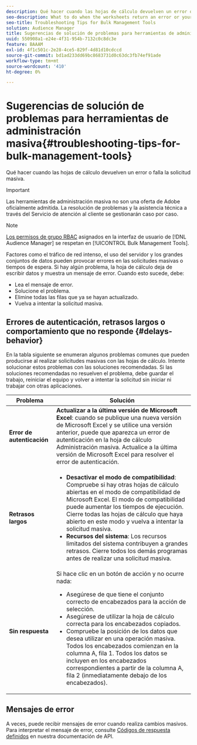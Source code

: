 ```yaml
---
description: Qué hacer cuando las hojas de cálculo devuelven un error o falla la solicitud masiva.
seo-description: What to do when the worksheets return an error or your bulk request fails.
seo-title: Troubleshooting Tips for Bulk Management Tools
solution: Audience Manager
title: Sugerencias de solución de problemas para herramientas de administración masiva
uuid: 550908a1-e24e-4f31-954b-7132c0c8dc3e
feature: BAAAM
exl-id: 4f1c501c-2e28-4ce5-829f-4d81d10cdccd
source-git-commit: bd1ad233dd69bc8683731d0c63dc3fb74ef91ade
workflow-type: tm+mt
source-wordcount: '410'
ht-degree: 0%

---
```


# Sugerencias de solución de problemas para herramientas de administración masiva{#troubleshooting-tips-for-bulk-management-tools}

Qué hacer cuando las hojas de cálculo devuelven un error o falla la solicitud masiva.

>[!IMPORTANT]
>
>Las herramientas de administración masiva no son una oferta de Adobe oficialmente admitida. La resolución de problemas y la asistencia técnica a través del Servicio de atención al cliente se gestionarán caso por caso.

<!-- 

<p>r_bulk_troubleshoot.xml </p>

 -->

>[!NOTE]
>
>[Los permisos de grupo RBAC](../../features/administration/administration-overview.md) asignados en la interfaz de usuario de [!DNL Audience Manager] se respetan en [!UICONTROL Bulk Management Tools].

Factores como el tráfico de red intenso, el uso del servidor y los grandes conjuntos de datos pueden provocar errores en las solicitudes masivas o tiempos de espera. Si hay algún problema, la hoja de cálculo deja de escribir datos y muestra un mensaje de error. Cuando esto sucede, debe:

* Lea el mensaje de error.
* Solucione el problema.
* Elimine todas las filas que ya se hayan actualizado.
* Vuelva a intentar la solicitud masiva.

## Errores de autenticación, retrasos largos o comportamiento que no responde {#delays-behavior}

En la tabla siguiente se enumeran algunos problemas comunes que pueden producirse al realizar solicitudes masivas con las hojas de cálculo. Intente solucionar estos problemas con las soluciones recomendadas. Si las soluciones recomendadas no resuelven el problema, debe guardar el trabajo, reiniciar el equipo y volver a intentar la solicitud sin iniciar ni trabajar con otras aplicaciones.

<table id="table_AC6FB99402214A4EAC6E709465BB67AF"> 
 <thead> 
  <tr> 
   <th colname="col1" class="entry"> Problema </th> 
   <th colname="col2" class="entry"> Solución </th> 
  </tr> 
 </thead>
 <tbody> 
  <tr> 
   <td colname="col1"> <b>Error de autenticación</b> </td> 
   <td colname="col2"> 
    <b>Actualizar a la última versión de Microsoft Excel</b>: cuando se publique una nueva versión de Microsoft Excel y se utilice una versión anterior, puede que aparezca un error de autenticación en la hoja de cálculo Administración masiva. Actualice a la última versión de Microsoft Excel para resolver el error de autenticación.
</td> 
  </tr> 
  <tr> 
   <td colname="col1"> <b>Retrasos largos</b> </td> 
   <td colname="col2"> 
    <ul id="ul_AA6F414024B2475AB1C0B46DC3FF0B36"> 
     <li id="li_ECC83AC39D7142519AA9A223DB8FCF23"> <b>Desactivar el modo de compatibilidad</b>: Compruebe si hay otras hojas de cálculo abiertas en el modo de compatibilidad de Microsoft Excel. El modo de compatibilidad puede aumentar los tiempos de ejecución. Cierre todas las hojas de cálculo que haya abierto en este modo y vuelva a intentar la solicitud masiva. </li> 
     <li id="li_234BFCF563234DE198884F33AB75280D"> <b>Recursos del sistema</b>: Los recursos limitados del sistema contribuyen a grandes retrasos. Cierre todos los demás programas antes de realizar una solicitud masiva. </li> 
    </ul> </td> 
  </tr> 
  <tr> 
   <td colname="col1"> <b>Sin respuesta</b> </td> 
   <td colname="col2">Si hace clic en un botón de acción y no ocurre nada: 
    <ul id="ul_142E63CDD556414AB639E51734FEDBCF"> 
     <li id="li_DBB6C819603D46B5AECC9C854FDAFDF1">Asegúrese de que tiene el conjunto correcto de encabezados para la acción de selección. </li> 
     <li id="li_391C9031907A4085BDAD42054960045C">Asegúrese de utilizar la hoja de cálculo correcta para los encabezados copiados. </li> 
     <li id="li_76A7241989204933858621FAAB5C3408">Compruebe la posición de los datos que desea utilizar en una operación masiva. Todos los encabezados comienzan en la columna A, fila 1. Todos los datos se incluyen en los encabezados correspondientes a partir de la columna A, fila 2 (inmediatamente debajo de los encabezados). </li> 
    </ul> </td> 
  </tr> 
 </tbody> 
</table>

## Mensajes de error

A veces, puede recibir mensajes de error cuando realiza cambios masivos. Para interpretar el mensaje de error, consulte [Códigos de respuesta definidos](/help/using/api/rest-api-main/aam-api-getting-started.md) en nuestra documentación de API.
